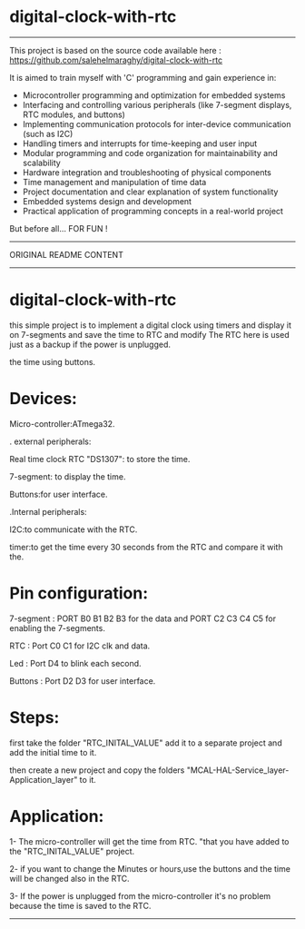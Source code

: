 # digital-clock-with-rtc

---------------------------------------------------------

This project is based on the source code available here :
     https://github.com/salehelmaraghy/digital-clock-with-rtc

It is aimed to train myself with 'C' programming and gain experience in:

   - Microcontroller programming and optimization for embedded systems
   - Interfacing and controlling various peripherals (like 7-segment displays, RTC modules, and buttons)
   - Implementing communication protocols for inter-device communication (such as I2C)
   - Handling timers and interrupts for time-keeping and user input
   - Modular programming and code organization for maintainability and scalability
   - Hardware integration and troubleshooting of physical components
   - Time management and manipulation of time data
   - Project documentation and clear explanation of system functionality
   - Embedded systems design and development
   - Practical application of programming concepts in a real-world project

But before all... FOR FUN !

---------------------------------------------------------

ORIGINAL README CONTENT

---------------------------------------------------------

# digital-clock-with-rtc

this simple project is to implement a digital clock using timers and display it on  7-segments and save the time to RTC and modify 
The RTC here is used just as a backup if the power is unplugged.

the time using buttons. 

# Devices:
Micro-controller:ATmega32.

. external peripherals:

Real time clock RTC "DS1307": to store the time.

7-segment: to display the time.

Buttons:for user interface.

.Internal peripherals:

I2C:to communicate with the RTC.

timer:to get the time every 30 seconds from the RTC and compare it with the.

# Pin configuration:

7-segment : PORT B0 B1 B2 B3 for the data and PORT C2 C3 C4 C5 for enabling the 7-segments.

RTC		  : Port C0 C1 for I2C clk and data.

Led       : Port D4 to blink each second.

Buttons	  :	Port D2 D3 for user interface.

# Steps:

first take the folder "RTC_INITAL_VALUE" add it to a separate project and add the initial time to it.

then create a new project and copy the folders "MCAL-HAL-Service_layer-Application_layer" to it.

# Application:

1- The micro-controller will get the time from RTC. "that you have added to the "RTC_INITAL_VALUE" project.

2- if you want to change the Minutes or hours,use the buttons and the time will be changed also in the RTC.

3- If the power is unplugged from the micro-controller it's no problem because the time is saved to the RTC.

---------------------------------------------------------
